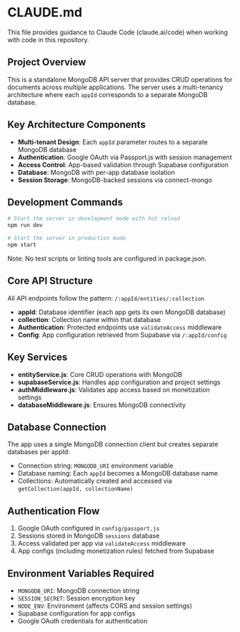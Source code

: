 # CLAUDE.md

This file provides guidance to Claude Code (claude.ai/code) when working with code in this repository.

## Project Overview

This is a standalone MongoDB API server that provides CRUD operations for documents across multiple applications. The server uses a multi-tenancy architecture where each `appId` corresponds to a separate MongoDB database.

## Key Architecture Components

- **Multi-tenant Design**: Each `appId` parameter routes to a separate MongoDB database
- **Authentication**: Google OAuth via Passport.js with session management
- **Access Control**: App-based validation through Supabase configuration
- **Database**: MongoDB with per-app database isolation
- **Session Storage**: MongoDB-backed sessions via connect-mongo

## Development Commands

```bash
# Start the server in development mode with hot reload
npm run dev

# Start the server in production mode
npm start
```

Note: No test scripts or linting tools are configured in package.json.

## Core API Structure

All API endpoints follow the pattern: `/:appId/entities/:collection`

- **appId**: Database identifier (each app gets its own MongoDB database)
- **collection**: Collection name within that database
- **Authentication**: Protected endpoints use `validateAccess` middleware
- **Config**: App configuration retrieved from Supabase via `/:appId/config`

## Key Services

- **entityService.js**: Core CRUD operations with MongoDB
- **supabaseService.js**: Handles app configuration and project settings
- **authMiddleware.js**: Validates app access based on monetization settings
- **databaseMiddleware.js**: Ensures MongoDB connectivity

## Database Connection

The app uses a single MongoDB connection client but creates separate databases per appId:
- Connection string: `MONGODB_URI` environment variable  
- Database naming: Each `appId` becomes a MongoDB database name
- Collections: Automatically created and accessed via `getCollection(appId, collectionName)`

## Authentication Flow

1. Google OAuth configured in `config/passport.js`
2. Sessions stored in MongoDB `sessions` database
3. Access validated per app via `validateAccess` middleware
4. App configs (including monetization rules) fetched from Supabase

## Environment Variables Required

- `MONGODB_URI`: MongoDB connection string
- `SESSION_SECRET`: Session encryption key
- `NODE_ENV`: Environment (affects CORS and session settings)
- Supabase configuration for app configs
- Google OAuth credentials for authentication